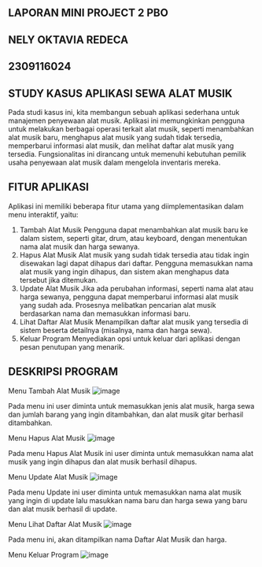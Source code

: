 ## LAPORAN MINI PROJECT 2 PBO ##
## NELY OKTAVIA REDECA ##
## 2309116024 ##

## STUDY KASUS APLIKASI SEWA ALAT MUSIK ##
Pada studi kasus ini, kita membangun sebuah aplikasi sederhana untuk manajemen penyewaan alat musik. Aplikasi ini memungkinkan pengguna untuk melakukan berbagai operasi terkait alat musik, seperti menambahkan alat musik baru, menghapus alat musik yang sudah tidak tersedia, memperbarui informasi alat musik, dan melihat daftar alat musik yang tersedia. Fungsionalitas ini dirancang untuk memenuhi kebutuhan pemilik usaha penyewaan alat musik dalam mengelola inventaris mereka.

## FITUR APLIKASI ##
Aplikasi ini memiliki beberapa fitur utama yang diimplementasikan dalam menu interaktif, yaitu:
1. Tambah Alat Musik
Pengguna dapat menambahkan alat musik baru ke dalam sistem, seperti gitar, drum, atau keyboard, dengan menentukan nama alat musik dan harga sewanya.
2. Hapus Alat Musik
Alat musik yang sudah tidak tersedia atau tidak ingin disewakan lagi dapat dihapus dari daftar. Pengguna memasukkan nama alat musik yang ingin dihapus, dan sistem akan menghapus data tersebut jika ditemukan.
3. Update Alat Musik
Jika ada perubahan informasi, seperti nama alat atau harga sewanya, pengguna dapat memperbarui informasi alat musik yang sudah ada. Prosesnya melibatkan pencarian alat musik berdasarkan nama dan memasukkan informasi baru.
4. Lihat Daftar Alat Musik
Menampilkan daftar alat musik yang tersedia di sistem beserta detailnya (misalnya, nama dan harga sewa).
5. Keluar Program
Menyediakan opsi untuk keluar dari aplikasi dengan pesan penutupan yang menarik.

## DESKRIPSI PROGRAM ##
Menu Tambah Alat Musik
![image](https://github.com/user-attachments/assets/5d5107a7-02f1-4a81-8855-796d99922ffc)

Pada menu ini user diminta untuk memasukkan jenis alat musik, harga sewa dan jumlah barang yang ingin ditambahkan, dan alat musik gitar berhasil ditambahkan.


Menu Hapus Alat Musik
![image](https://github.com/user-attachments/assets/93519b08-b83b-4ae2-9b61-cf513828411f)

Pada menu Hapus Alat Musik ini user diminta untuk memasukkan nama alat musik yang ingin dihapus dan alat musik berhasil dihapus.


Menu Update Alat Musik
![image](https://github.com/user-attachments/assets/5f24c33a-01b3-4c2b-bfd0-edf8bfaeecef)

Pada menu Update ini user diminta untuk memasukkan nama alat musik yang ingin di update lalu masukkan nama baru dan harga sewa yang baru dan alat musik berhasil di update.


Menu Lihat Daftar Alat Musik
![image](https://github.com/user-attachments/assets/51a434af-e7f0-47d6-9f04-f4c7ddbb8311)

Pada menu ini, akan ditampilkan nama Daftar Alat Musik dan harga.

Menu Keluar Program
![image](https://github.com/user-attachments/assets/94f04c4f-7b84-4d78-87b3-29ca72a57053)









